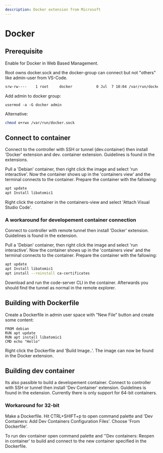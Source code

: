 ```yaml
---
description: Docker extension from Microsoft
---
```


# Docker

## Prerequisite

Enable for Docker in Web Based Management.

Root owns docker.sock and the docker-group can connect but not "others" like admin-user from VS-Code.

```bash
srw-rw----    1 root     docker           0 Jul  7 10:04 /var/run/docker.sock
```

Add admin to docker group:

```
usermod -a -G docker admin
```

Alternative:

```bash
chmod o+rwx /var/run/docker.sock
```

## Connect to container

Connect to the controller with SSH or tunnel (dev.container) then install 'Docker' extension and dev. container extension. Guidelines is found in the extensions.

Pull a 'Debian' container, then right click the image and select 'run interactive'. Now the container shows up in the 'containers view' and the terminal connects to the container. Prepare the container with the fallowing:

```bash
apt update
apt Install libatomic1
```

Right click the container in the containers-view and select 'Attach Visual Studio Code'.

### A workaround for developement container connection

Connect to controller with remote tunnel then install 'Docker' extension. Guidelines is found in the extension.

Pull a 'Debian' container, then right click the image and select 'run interactive'. Now the container shows up in the 'containers view' and the terminal connects to the container. Prepare the container with the fallowing:

```bash
apt update
apt Install libatomic1
apt install --reinstall ca-certificates
```

Download and run the code-server CLI in the container. Afterwards you should find the tunnel as normal in the remote explorer.

## Building with Dockerfile

Create a Dockerfile in admin user space with "New File" button and create some content:

```docker
FROM debian
RUN apt update
RUN apt install libatomic1
CMD echo "Hello"
```

Right click the Dockerfile and 'Build Image..'. The image can now be found in the Docker extension.

## Building dev container

Its also passible to build a developement container. Connect to controller with SSH or tunnel then install 'Dev Container' extension. Guidelines is found in the extension. Currently there is only support for 64-bit containers.

### Workaround for 32-bit

Make a Dockerfile. Hit CTRL+SHIFT+p to open command palette and 'Dev Containers: Add Dev Containers Configuration Files'. Choose 'From Dockerfile'.

To run dev container open command palette and ''Dev containers: Reopen in container' to build and connect to the new container specified in the Dockerfile.
